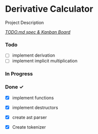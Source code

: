 # Derivative Calculator

Project Description

<em>[TODO.md spec & Kanban Board](https://bit.ly/3fCwKfM)</em>

### Todo

- [ ] implement derivation  
- [ ] implement implicit multiplication  

### In Progress


### Done ✓

- [x] implement functions  
- [x] implement destructors  
- [x] create ast parser  
- [x] Create tokenizer  

